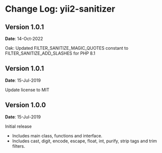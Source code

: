 Change Log: yii2-sanitizer
========================
## Version 1.0.1

**Date**: 14-Oct-2022

Oak: Updated FILTER_SANITIZE_MAGIC_QUOTES constant to FILTER_SANITIZE_ADD_SLASHES for PHP 8.1

## Version 1.0.1

**Date**: 15-Jul-2019

Update license to MIT

## Version 1.0.0

**Date**: 15-Jul-2019

Initial release
- Includes main class, functions and interface.
- Includes cast, digit, encode, escape, float, int, purify, strip tags and trim filters.
